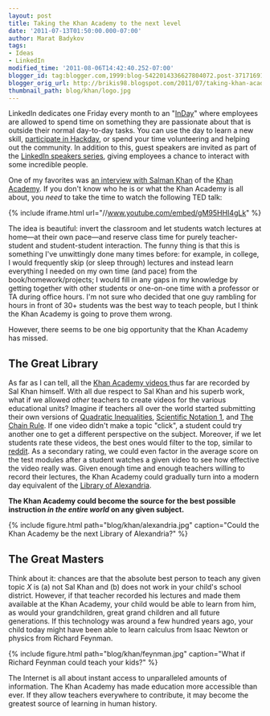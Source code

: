 ```yaml
---
layout: post
title: Taking the Khan Academy to the next level
date: '2011-07-13T01:50:00.000-07:00'
author: Marat Badykov
tags:
- Ideas
- LinkedIn
modified_time: '2011-08-06T14:42:40.252-07:00'
blogger_id: tag:blogger.com,1999:blog-5422014336627804072.post-3717169198476888850
blogger_orig_url: http://brikis98.blogspot.com/2011/07/taking-khan-academy-to-next-level.html
thumbnail_path: blog/khan/logo.jpg
---
```


LinkedIn dedicates one Friday every month to an 
"[InDay](http://blog.linkedin.com/2011/05/24/linkedin-inday/)" where employees 
are allowed to spend time on something they are passionate about that is 
outside their normal day-to-day tasks. You can use the day to learn a new 
skill, [participate in 
Hackday](http://blog.linkedin.com/category/linkedin-hackdays/), or spend your 
time volunteering and helping out the community. In addition to this, guest 
speakers are invited as part of the [LinkedIn speakers 
series](http://www.youtube.com/playlist?p=9A25F70FCE65AAFF), giving employees 
a chance to interact with some incredible people. 

One of my favorites was [an interview with Salman 
Khan](http://blog.linkedin.com/2011/04/19/speaker-series-videos/) of the [Khan 
Academy](http://www.khanacademy.org/). If you don't know who he is or what the 
Khan Academy is all about, you *need* to take the time to watch the following 
TED talk: 

{% include iframe.html url="//www.youtube.com/embed/gM95HHI4gLk" %}

The idea is beautiful: invert the classroom and let students watch lectures at 
home&mdash;at their own pace&mdash;and reserve class time for purely teacher-student 
and student-student interaction. The funny thing is that this is something 
I've unwittingly done many times before: for example, in college, I would 
frequently skip (or sleep through) lectures and instead learn everything I 
needed on my own time (and pace) from the book/homework/projects; I would fill 
in any gaps in my knowledge by getting together with other students or 
one-on-one time with a professor or TA during office hours. I'm not sure who 
decided that one guy rambling for hours in front of 30+ students was the best 
way to teach people, but I think the Khan Academy is going to prove them 
wrong. 

However, there seems to be one big opportunity that the Khan Academy has 
missed. 

## The Great Library 

As far as I can tell, all the [Khan Academy videos 
](http://www.youtube.com/user/khanacademy)thus far are recorded by Sal Khan 
himself. With all due respect to Sal Khan and his superb work, what if we 
allowed *other* teachers to create videos for the various educational units? 
Imagine if teachers all over the world started submitting their own versions 
of [Quadratic 
Inequalities](http://www.khanacademy.org/video/quadratic-inequalities?playlist=Algebra), 
[Scientific Notation 
1](http://www.khanacademy.org/video/scientific-notation-i?playlist=Developmental%20Math), 
and [The Chain 
Rule](http://www.khanacademy.org/video/the-chain-rule?playlist=Calculus). If 
one video didn't make a topic "click", a student could try another one to get 
a different perspective on the subject. Moreover, if we let students rate 
these videos, the best ones would filter to the top, similar to 
[reddit](http://www.reddit.com/). As a secondary rating, we could even factor 
in the average score on the test modules after a student watches a given video 
to see how effective the video really was. Given enough time and enough 
teachers willing to record their lectures, the Khan Academy could gradually 
turn into a modern day equivalent of the [Library of 
Alexandria](http://en.wikipedia.org/wiki/Library_of_Alexandria). 

**The Khan Academy could become the source for the best possible instruction *in the entire world* on any given subject.** 

{% include figure.html path="blog/khan/alexandria.jpg" caption="Could the Khan Academy be the next Library of Alexandria?" %}

## The Great Masters

Think about it: chances are that the absolute best person to teach any given 
topic *X* is (a) not Sal Khan and (b) does not work in your child's school 
district. However, if that teacher recorded his lectures and made them 
available at the Khan Academy, your child would be able to learn from him, as 
would your grandchildren, great grand children and all future generations. If 
this technology was around a few hundred years ago, your child today might 
have been able to learn calculus from Isaac Newton or physics from Richard 
Feynman. 

{% include figure.html path="blog/khan/feynman.jpg" caption="What if Richard Feynman could teach your kids?" %}

The Internet is all about instant access to unparalleled 
amounts of information. The Khan Academy has made education more accessible 
than ever. If they allow teachers everywhere to contribute, it may become the 
greatest source of learning in human history. 
